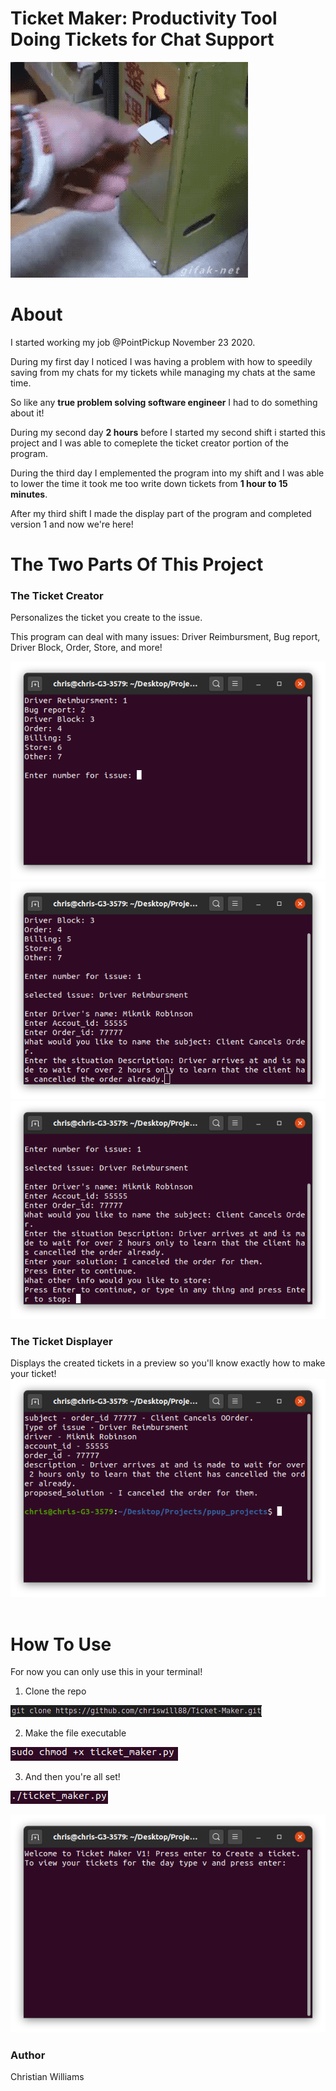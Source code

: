 # Ticket Maker: Productivity Tool Doing Tickets for Chat Support
![ticket](photos/ticket.gif)


# About

I started working my job @PointPickup November 23 2020.

During my first day I noticed I was having a problem with how to speedily saving from my chats for my tickets while managing my chats at the same time.

So like any **true problem solving software engineer** I had to do something about it!

During my second day **2 hours** before I started my second shift i started this project and I was able to comeplete the ticket creator portion of the program.

During the third day I emplemented the program into my shift and I was able to lower the time it took me too write down tickets from **1 hour to 15 minutes**.

After my third shift I made the display part of the program and completed version 1 and now we're here!
&nbsp;
&nbsp;

# The Two Parts Of This Project

### The Ticket Creator

Personalizes the ticket you create to the issue.

This program can deal with many issues: 
Driver Reimbursment, Bug report, Driver Block, Order, Store, and more!


![issues](photos/issues.png)
![questions1](photos/questions1.png)
![questions2](photos/questions2.png)

### The Ticket Displayer

Displays the created tickets in a preview so you'll know exactly how to make your ticket!
![Display](photos/Display.png)
&nbsp;
&nbsp;

# How To Use

For now you can only use this in your terminal!

1. Clone the repo

![Clone](photos/gitclone.png)


2. Make the file executable

![executable](photos/executable.png)

3. And then you're all set!

![execute](photos/execute.png)

![welcome](photos/welcome-screen.png)

### Author
Christian Williams